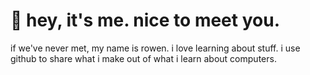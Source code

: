 <h1>👋 hey, it's me. nice to meet you.</h1>
if we've never met, my name is rowen.
i love learning about stuff.
i use github to share what i make out of what i learn about computers.
